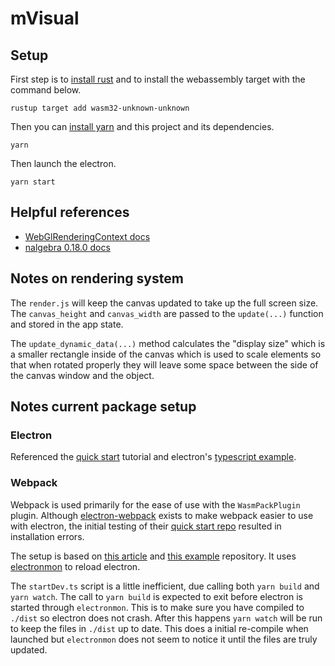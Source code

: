 # mVisual

## Setup

First step is to [install rust](https://www.rust-lang.org/) and to install the webassembly target with the command below.

```
rustup target add wasm32-unknown-unknown
```

Then you can [install yarn](https://yarnpkg.com/getting-started/install) and this project and its dependencies.

```
yarn
```

Then launch the electron.

```
yarn start
```

## Helpful references

- [WebGlRenderingContext docs](https://rustwasm.github.io/wasm-bindgen/api/web_sys/struct.WebGlRenderingContext.html#)
- [nalgebra 0.18.0 docs](https://docs.rs/nalgebra/0.18.0/nalgebra/index.html)

## Notes on rendering system

The `render.js` will keep the canvas updated to take up the full screen size. The `canvas_height` and `canvas_width` are passed to the `update(...)` function and stored in the app state.

The `update_dynamic_data(...)` method calculates the "display size" which is a smaller rectangle inside of the canvas which is used to scale elements so that when rotated properly they will leave some space between the side of the canvas window and the object.

## Notes current package setup

### Electron

Referenced the [quick start](https://www.electronjs.org/docs/latest/tutorial/quick-start) tutorial and electron's [typescript example](https://github.com/electron/electron-quick-start-typescript).

### Webpack

Webpack is used primarily for the ease of use with the `WasmPackPlugin` plugin. Although [electron-webpack](https://webpack.electron.build/) exists to make webpack easier to use with electron, the initial testing of their [quick start repo](https://github.com/electron-userland/electron-webpack-quick-start) resulted in installation errors.

The setup is based on [this article](https://www.sitepen.com/blog/getting-started-with-electron-typescript-react-and-webpack) and [this example](https://github.com/lgoodcode/secure-electron-boilerplate) repository. It uses [electronmon](https://github.com/catdad/electronmon) to reload electron.

The `startDev.ts` script is a little inefficient, due calling both `yarn build` and `yarn watch`. The call to `yarn build` is expected to exit before electron is started through `electronmon`. This is to make sure you have compiled to `./dist` so electron does not crash. After this happens `yarn watch` will be run to keep the files in `./dist` up to date. This does a initial re-compile when launched but `electronmon` does not seem to notice it until the files are truly updated.